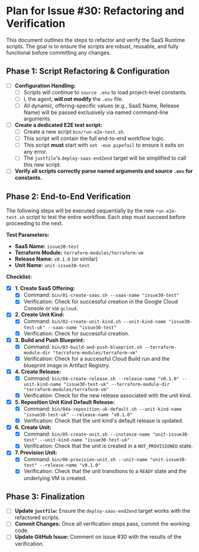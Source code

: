 # Plan for Issue #30: Refactoring and Verification

This document outlines the steps to refactor and verify the SaaS Runtime scripts. The goal is to ensure the scripts are robust, reusable, and fully functional before committing any changes.

## Phase 1: Script Refactoring & Configuration

- [ ] **Configuration Handling:**
    - [ ] Scripts will continue to `source .env` to load project-level constants.
    - [ ] I, the agent, **will not modify** the `.env` file.
    - [ ] All dynamic, offering-specific values (e.g., SaaS Name, Release Name) will be passed exclusively via named command-line arguments.
- [ ] **Create a dedicated E2E test script:**
    - [ ] Create a new script `bin/run-e2e-test.sh`.
    - [ ] This script will contain the full end-to-end workflow logic.
    - [ ] This script **must** start with `set -euo pipefail` to ensure it exits on any error.
    - [ ] The `justfile`'s `deploy-saas-end2end` target will be simplified to call this new script.
- [ ] **Verify all scripts correctly parse named arguments and source `.env` for constants.**

## Phase 2: End-to-End Verification

The following steps will be executed sequentially by the new `run-e2e-test.sh` script to test the entire workflow. Each step must succeed before proceeding to the next.

**Test Parameters:**
*   **SaaS Name:** `issue30-test`
*   **Terraform Module:** `terraform-modules/terraform-vm`
*   **Release Name:** `v0.1.0` (or similar)
*   **Unit Name:** `unit-issue30-test`

**Checklist:**

- [x] **1. Create SaaS Offering:**
    - [x] Command: `bin/01-create-saas.sh --saas-name "issue30-test"`
    - [x] Verification: Check for successful creation in the Google Cloud Console or via `gcloud`.
- [x] **2. Create Unit Kind:**
    - [x] Command: `bin/02-create-unit-kind.sh --unit-kind-name "issue30-test-uk" --saas-name "issue30-test"`
    - [x] Verification: Check for successful creation.
- [x] **3. Build and Push Blueprint:**
    - [x] Command: `bin/03-build-and-push-blueprint.sh --terraform-module-dir "terraform-modules/terraform-vm"`
    - [x] Verification: Check for a successful Cloud Build run and the blueprint image in Artifact Registry.
- [x] **4. Create Release:**
    - [x] Command: `bin/04-create-release.sh --release-name "v0.1.0" --unit-kind-name "issue30-test-uk" --terraform-module-dir "terraform-modules/terraform-vm"`
    - [x] Verification: Check for the new release associated with the unit kind.
- [x] **5. Reposition Unit Kind Default Release:**
    - [x] Command: `bin/04a-reposition-uk-default.sh --unit-kind-name "issue30-test-uk" --release-name "v0.1.0"`
    - [x] Verification: Check that the unit kind's default release is updated.
- [x] **6. Create Unit:**
    - [x] Command: `bin/05-create-unit.sh --instance-name "unit-issue30-test" --unit-kind-name "issue30-test-uk"`
    - [x] Verification: Check that the unit is created in a `NOT_PROVISIONED` state.
- [x] **7. Provision Unit:**
    - [x] Command: `bin/06-provision-unit.sh --unit-name "unit-issue30-test" --release-name "v0.1.0"`
    - [x] Verification: Check that the unit transitions to a `READY` state and the underlying VM is created.

## Phase 3: Finalization

- [ ] **Update `justfile`:** Ensure the `deploy-saas-end2end` target works with the refactored scripts.
- [ ] **Commit Changes:** Once all verification steps pass, commit the working code.
- [ ] **Update GitHub Issue:** Comment on issue #30 with the results of the verification.
